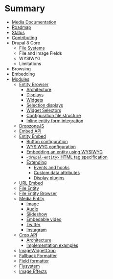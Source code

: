 # Summary

* [Media Documentation](README.md)
* [Roadmap](roadmap.md)
* [Status](status.md)
* [Contributing](contributing.md)
* Drupal 8 Core
   * [File Systems](core/file-systems.md)
   * File and Image Fields
   * WYSIWYG
   * Limitations
* Browsing
* Embedding
* [Modules](modules/intro.md)
   * [Entity Browser](modules/entity_browser/intro.md)
       * [Architecture](modules/entity_browser/architecture.md)
       * [Displays](modules/entity_browser/displays.md)
       * [Widgets](modules/entity_browser/widgets.md)
       * [Selection displays](modules/entity_browser/selection_displays.md)
       * [Widget Selectors](modules/entity_browser/widget_selectors.md)
       * [Configuration file structure](modules/entity_browser/configuration.md)
       * [Inline entity form integration](modules/entity_browser/inline_entity_form.md)
   * [DropzoneJS](modules/dropzonejs/intro.md)
   * [Embed API](modules/embed/intro.md)
   * [Entity Embed](modules/entity_embed/README.md)
       * [Button configuration](entity_embed/button.md)
       * [WYSIWYG configuration](entity_embed/formats.md)
       * [Embedding an entity using WYSIWYG](entity_embed/wysiwyg.md)
       * [`<drupal-entity>` HTML tag specification](entity_embed/tag_specification.md)
       * [Extending](entity_embed/INTEGRATION.md)
           * [Events and hooks](entity_embed/events_hooks.md)
           * [Custom data attributes](entity_embed/data_attributes.md)
           * [Display plugins](entity_embed/display_plugins.md)
   * [URL Embed](modules/url_embed/intro.md)
   * [File Entity](modules/file_entity/intro.md)
   * [File Entity Browser](modules/file_browser/README.md)
   * [Media Entity](modules/media_entity/intro.md)
       * [Image](modules/media_entity/image.md)
       * [Audio](modules/media_entity/audio.md)
       * [Slideshow](modules/media_entity/slideshow.md)
       * [Embedable video](modules/media_entity/embeddable_video.md)
       * [Twitter](modules/media_entity/twitter.md)
       * [Instagram](modules/media_entity/instagram.md)
   * [Crop API](modules/crop/intro.md)
       * [Architecture](modules/crop/architecture.md)
       * [Implementation examples](modules/crop/Implementation_examples.md)
   * [ImageWidgetCrop](modules/image_widget_crop/intro.md)
   * [Fallback Formatter]((modules/fallback_formatter/intro.md))
   * [Field formatter](modules/field_formatter/intro.md)
   * [Flysystem](modules/flysystem/intro.md)
   * [Image Effects](modules/image_effects/intro.md)

